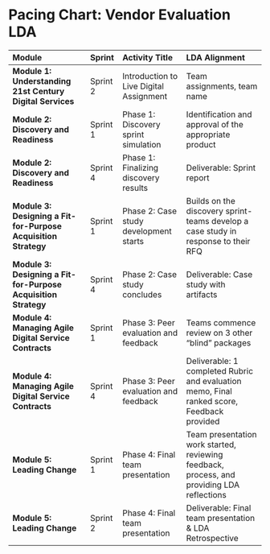 # Pacing Chart: Vendor Evaluation LDA

| Module | Sprint | Activity Title | LDA Alignment |
| :---- | :---- | :---- | :---- |
| **Module 1: Understanding 21st Century Digital Services** | Sprint 2 | Introduction to Live Digital Assignment  | Team assignments, team name |
| **Module 2: Discovery and Readiness** | Sprint 1 | Phase 1: Discovery sprint simulation | Identification and approval of the appropriate product |
| **Module 2: Discovery and Readiness** | Sprint 4 | Phase 1: Finalizing discovery results | Deliverable: Sprint report |
| **Module 3: Designing a Fit-for-Purpose Acquisition Strategy** | Sprint 1 | Phase 2: Case study development starts | Builds on the discovery sprint- teams develop a case study in response to their RFQ |
| **Module 3: Designing a Fit-for-Purpose Acquisition Strategy** | Sprint 4 | Phase 2: Case study concludes | Deliverable: Case study with artifacts |
| **Module 4: Managing Agile Digital Service Contracts** | Sprint 1 | Phase 3: Peer evaluation and feedback | Teams commence review on 3 other “blind” packages |
| **Module 4: Managing Agile Digital Service Contracts** | Sprint 4 | Phase 3: Peer evaluation and feedback | Deliverable: 1 completed Rubric and evaluation memo, Final ranked score, Feedback provided |
| **Module 5: Leading Change** | Sprint 1 | Phase 4: Final team presentation | Team presentation work started, reviewing feedback, process, and providing LDA reflections |
| **Module 5: Leading Change** | Sprint 2 | Phase 4: Final team presentation | Deliverable: Final team presentation & LDA Retrospective |

